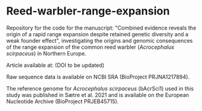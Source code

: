# Reed-warbler-range-expansion
Repository for the code for the manuscript: "Combined evidence reveals the origin of a rapid range expansion despite retained genetic diversity and a weak founder effect", investigating the origins and genomic consequences of the range expansion of the common reed warbler (_Acrocephalus scirpaceus_) in Northern Europe.

Article available at: (DOI to be updated)

Raw sequence data is available on NCBI SRA (BioProject PRJNA1217894).

The reference genome for _Acrocephalus scirpaceus_ (bAcrSci1) used in this study was published in Sætre et al. 2021 and is available on the European Nucleotide Archive (BioProject PRJEB45715). 



